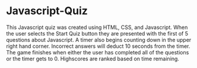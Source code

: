 # Javascript-Quiz

This Javascript quiz was created using HTML, CSS, and Javascript. When the user selects the Start Quiz button they are presented with the first of 5 questions about Javascript. A timer also begins counting down in the upper right hand corner. Incorrect answers will deduct 10 seconds from the timer. The game finishes when either the user has completed all of the questions or the timer gets to 0. Highscores are ranked based on time remaining. 
